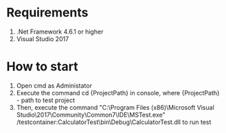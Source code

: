 # Requirements

1) .Net Framework 4.6.1 or higher
2) Visual Studio 2017

# How to start

1. Open cmd as Administator
2. Execute the command cd {ProjectPath} in console, where {ProjectPath} - path to test project
3. Then, execute the command "C:\Program Files (x86)\Microsoft Visual Studio\2017\Community\Common7\IDE\MSTest.exe"  /testcontainer:CalculatorTest\bin\Debug\CalculatorTest.dll to run test

